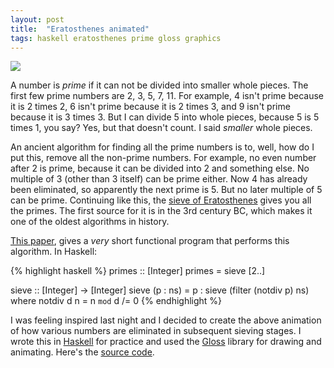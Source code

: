 ```yaml
---
layout: post
title:  "Eratosthenes animated"
tags: haskell eratosthenes prime gloss graphics
---
```




<img src="https://user-images.githubusercontent.com/78932387/107930818-c4e5ff00-6f7b-11eb-962c-bd0cda51764f.gif">

A number is _prime_ if it can not be divided into smaller whole pieces. The first few prime numbers are 2, 3, 5, 7, 11. For example, 4 isn't prime because it is 2 times 2, 6 isn't prime because it is 2 times 3, and 9 isn't prime because it is 3 times 3. But I can divide 5 into whole pieces, because 5 is 5 times 1, you say? Yes, but that doesn't count. I said _smaller_ whole pieces.

An ancient algorithm for finding all the prime numbers is to, well, how do I put this, remove all the non-prime numbers. For example, no even number after 2 is prime, because it can be divided into 2 and something else. No multiple of 3 (other than 3 itself) can be prime either. Now 4 has already been eliminated, so apparently the next prime is 5. But no later multiple of 5 can be prime. Continuing like this, the [sieve of Eratosthenes](https://en.wikipedia.org/wiki/Sieve_of_Eratosthenes) gives you all the primes. The first source for it is in the 3rd century BC, which makes it one of the oldest algorithms in history.


[This paper](https://www.kestrel.edu/people/meertens/publications/papers/Calculating_the_Sieve_of_Eratosthenes.pdf), gives a _very_ short functional program that performs this algorithm. In Haskell:

{% highlight haskell %}
primes :: [Integer]
primes = sieve [2..]

sieve :: [Integer] -> [Integer]
sieve (p : ns) = p : sieve (filter (notdiv p) ns)
    where notdiv d n = n `mod` d /= 0 
{% endhighlight %}
 
I was feeling inspired last night and I decided to create the above animation of how various numbers are eliminated in subsequent sieving stages. I wrote this in [Haskell](https://haskell.org) for practice and used the [Gloss](https://hackage.haskell.org/package/gloss) library for drawing and animating. Here's the [source code](https://gist.github.com/mnopqr1/edf697173bde40b5e040d89af912b4ed).


